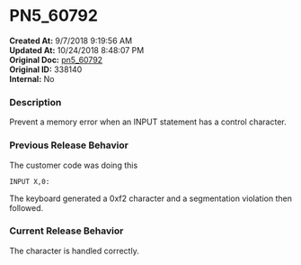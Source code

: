 # PN5_60792

**Created At:** 9/7/2018 9:19:56 AM  
**Updated At:** 10/24/2018 8:48:07 PM  
**Original Doc:** [pn5_60792](https://docs.jbase.com/48420-5-7-1-release-notes/pn5_60792)  
**Original ID:** 338140  
**Internal:** No  


### Description

Prevent a memory error when an INPUT statement has a control character.



### Previous Release Behavior

The customer code was doing this

```
INPUT X,0:
```

The keyboard generated a 0xf2 character and a segmentation violation then followed.



### Current Release Behavior

The character is handled correctly.
